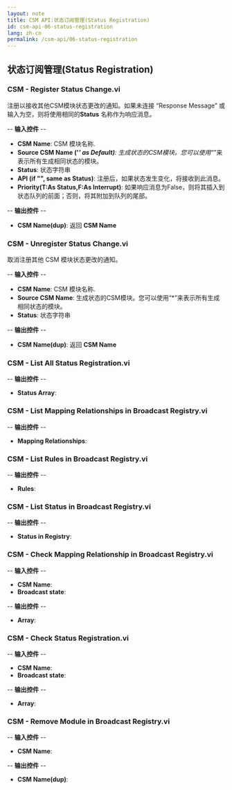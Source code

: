```yaml
---
layout: note
title: CSM API:状态订阅管理(Status Registration)
id: csm-api-06-status-registration
lang: zh-cn
permalink: /csm-api/06-status-registration
---
```


## 状态订阅管理(Status Registration)

### CSM - Register Status Change.vi

注册以接收其他CSM模块状态更改的通知。如果未连接 “Response Message” 或输入为空，则将使用相同的<b>Status</b> 名称作为响应消息。

-- <b>输入控件</b> --
- <b>CSM Name</b>: CSM 模块名称.
- <b>Source CSM Name ('*' as Default)</b>: 生成状态的CSM模块。您可以使用“*”来表示所有生成相同状态的模块。
- <b>Status</b>: 状态字符串
- <b>API (if "", same as Status)</b>: 注册后，如果状态发生变化，将接收到此消息。
- <b>Priority(T:As Status,F:As Interrupt)</b>: 如果响应消息为False，则将其插入到状态队列的前面；否则，将其附加到队列的尾部。

-- <b>输出控件</b> --
- <b>CSM Name(dup)</b>: 返回 <b>CSM Name</b>

### CSM - Unregister Status Change.vi

取消注册其他 CSM 模块状态更改的通知。

-- <b>输入控件</b> --
- <b>CSM Name</b>: CSM 模块名称.
- <b>Source CSM Name</b>: 生成状态的CSM模块。您可以使用“*”来表示所有生成相同状态的模块。
- <b>Status</b>: 状态字符串

-- <b>输出控件</b> --
- <b>CSM Name(dup)</b>: 返回 <b>CSM Name</b>

### CSM - List All Status Registration.vi

-- <b>输出控件</b> --
- <b>Status Array</b>:

### CSM - List Mapping Relationships in Broadcast Registry.vi

-- <b>输出控件</b> --
- <b>Mapping Relationships</b>:

### CSM - List Rules in Broadcast Registry.vi

-- <b>输出控件</b> --
- <b>Rules</b>:

### CSM - List Status in Broadcast Registry.vi

-- <b>输出控件</b> --
- <b>Status in Registry</b>:

### CSM - Check Mapping Relationship in Broadcast Registry.vi

-- <b>输入控件</b> --
- <b>CSM Name</b>:
- <b>Broadcast state</b>:

-- <b>输出控件</b> --
- <b>Array</b>:

### CSM - Check Status Registration.vi

-- <b>输入控件</b> --
- <b>CSM Name</b>:
- <b>Broadcast state</b>:

-- <b>输出控件</b> --
- <b>Array</b>:

### CSM - Remove Module in Broadcast Registry.vi

-- <b>输入控件</b> --
- <b>CSM Name</b>:

-- <b>输出控件</b> --
- <b>CSM Name(dup)</b>: